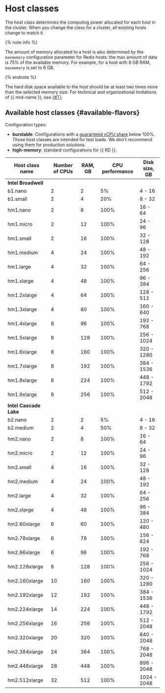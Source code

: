 # Host classes

The host class determines the computing power allocated for each host in the cluster. When you change the class for a cluster, all existing hosts change to match it.

{% note info %}

The amount of memory allocated to a host is also determined by the `maxmemory` configuration parameter for Redis hosts: the max amount of data is 75% of the available memory. For example, for a host with 8 GB RAM, `maxmemory` is set to 6 GB.

{% endnote %}

The hard disk space available to the host should be at least two times more than the selected memory size. For technical and organizational limitations of {{ mrd-name }}, see [{#T}](limits.md).

## Available host classes {#available-flavors}


Configuration types:

* **burstable**: Configurations with a [guaranteed vCPU share](../../compute/concepts/performance-levels.md) below 100%. Those host classes are intended for test loads. We don't recommend using them for production solutions.
* **high-memory**: standard configurations for {{ RD }}.

| Host class name | Number of CPUs | RAM, GB | CPU performance | Disk <br>size, GB |
| ---- | ----- | ----- | ----- | ----- |
| **Intel Broadwell** |  |  |  |
| b1.nano | 2 | 2 | 5% | 4 - 16 |
| b1.small | 2 | 4 | 20% | 8 - 32 |
| hm1.nano | 2 | 8 | 100% | 16 - 64 |
| hm1.micro | 2 | 12 | 100% | 24 - 96 |
| hm1.small | 2 | 16 | 100% | 32 - 128 |
| hm1.medium | 4 | 24 | 100% | 48 - 192 |
| hm1.large | 4 | 32 | 100% | 64 - 256 |
| hm1.xlarge | 4 | 48 | 100% | 96 - 384 |
| hm1.2xlarge | 4 | 64 | 100% | 128 - 512 |
| hm1.3xlarge | 4 | 80 | 100% | 160 - 640 |
| hm1.4xlarge | 8 | 96 | 100% | 192 - 768 |
| hm1.5xlarge | 8 | 128 | 100% | 256 - 1024 |
| hm1.6xlarge | 8 | 160 | 100% | 320 - 1280 |
| hm1.7xlarge | 8 | 192 | 100% | 384 - 1536 |
| hm1.8xlarge | 8 | 224 | 100% | 448 - 1792 |
| hm1.9xlarge | 8 | 256 | 100% | 512 - 2048 |
| **Intel Cascade Lake** |  |  |  |
| b2.nano | 2 | 2 | 5% | 4 - 16 |
| b2.medium | 2 | 4 | 50% | 8 - 32 |
| hm2.nano | 2 | 8 | 100% | 16 - 64 |
| hm2.micro | 2 | 12 | 100% | 24 - 96 |
| hm2.small | 4 | 16 | 100% | 32 - 128 |
| hm2.medium | 4 | 24 | 100% | 48 - 192 |
| hm2.large | 4 | 32 | 100% | 64 - 256 |
| hm2.xlarge | 4 | 48 | 100% | 96 - 384 |
| hm2.60xlarge | 6 | 60 | 100% | 120 - 480 |
| hm2.78xlarge | 6 | 78 | 100% | 156 - 624 |
| hm2.96xlarge | 6 | 96 | 100% | 192 - 768 |
| hm2.128xlarge | 8 | 128 | 100% | 256 - 1024 |
| hm2.160xlarge | 10 | 160 | 100% | 320 - 1280 |
| hm2.192xlarge | 12 | 192 | 100% | 384 - 1536 |
| hm2.224xlarge | 14 | 224 | 100% | 448 - 1792 |
| hm2.256xlarge | 16 | 256 | 100% | 512 - 2048 |
| hm2.320xlarge | 20 | 320 | 100% | 640 - 2048 |
| hm2.384xlarge | 24 | 384 | 100% | 768 - 2048 |
| hm2.448xlarge | 28 | 448 | 100% | 896 - 2048 |
| hm2.512xlarge | 32 | 512 | 100% | 1024 - 2048 |


